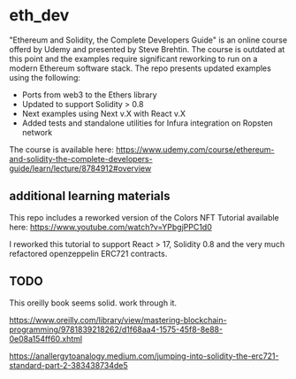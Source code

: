 # eth_dev
"Ethereum and Solidity, the Complete Developers Guide" is an online course offerd by Udemy and presented by Steve Brehtin. The course is outdated at this point and the examples require significant reworking to run on a modern Ethereum software stack. The repo presents updated examples using the following:
 * Ports from web3 to the Ethers library
 * Updated to support Solidity > 0.8
 * Next examples using Next v.X with React v.X
 * Added tests and standalone utilities for Infura integration on Ropsten network

The course is available here: https://www.udemy.com/course/ethereum-and-solidity-the-complete-developers-guide/learn/lecture/8784912#overview

## additional learning materials
This repo includes a reworked version of the Colors NFT Tutorial available here: https://www.youtube.com/watch?v=YPbgjPPC1d0

I reworked this tutorial to support React > 17, Solidity 0.8 and the very much refactored openzeppelin ERC721 contracts. 


## TODO
This oreilly book seems solid. work through it.

https://www.oreilly.com/library/view/mastering-blockchain-programming/9781839218262/d1f68aa4-1575-45f8-8e88-0e08a154ff60.xhtml

https://anallergytoanalogy.medium.com/jumping-into-solidity-the-erc721-standard-part-2-383438734de5
